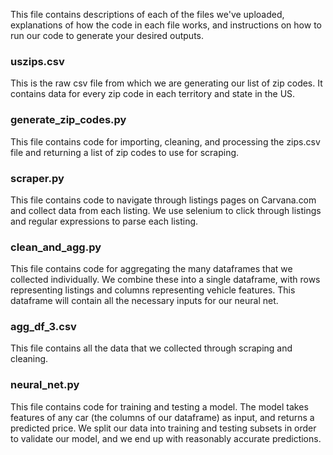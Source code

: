 This file contains descriptions of each of the files we've uploaded, 
explanations of how the code in each file works, and instructions on how to run our code to
generate your desired outputs.

### uszips.csv 
This is the raw csv file from which we are generating our list of zip codes. It contains
data for every zip code in each territory and state in the US.

### generate_zip_codes.py
This file contains code for importing, cleaning, and processing the zips.csv file 
and returning a list of zip codes to use for scraping.

### scraper.py
This file contains code to navigate through listings pages on Carvana.com and collect data 
from each listing. We use selenium to click through listings and regular expressions to parse 
each listing. 

### clean_and_agg.py
This file contains code for aggregating the many dataframes that we collected individually. 
We combine these into a single dataframe, with rows representing listings and columns representing
vehicle features. This dataframe will contain all the necessary inputs for our neural net.

### agg_df_3.csv
This file contains all the data that we collected through scraping and cleaning.

### neural_net.py
This file contains code for training and testing a model. The model takes features of any car (the columns
of our dataframe) as input, and returns a predicted price. We split our data into training and testing
subsets in order to validate our model, and we end up with reasonably accurate predictions.










